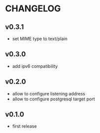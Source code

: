 # CHANGELOG

## v0.3.1

* set MIME type to text/plain

## v0.3.0

* add ipv6 compatibility

## v0.2.0

* allow to configure listening address
* allow to configure postgresql target port

## v0.1.0

* first release
